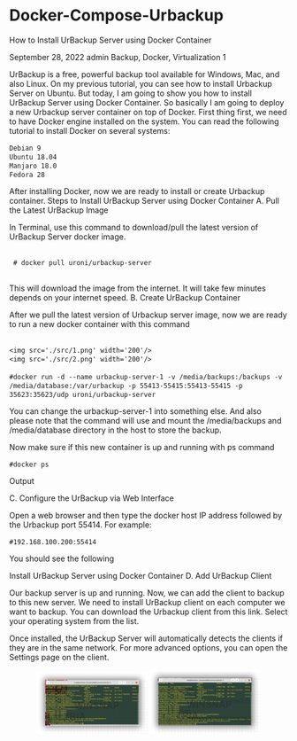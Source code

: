 # Docker-Compose-Urbackup


How to Install UrBackup Server using Docker Container

September 28, 2022 admin Backup, Docker, Virtualization 1

UrBackup is a free, powerful backup tool available for Windows, Mac, and also Linux. On my previous tutorial, you can see how to install Urbackup Server on Ubuntu. But today, I am going to show you how to install UrBackup Server using Docker Container. So basically I am going to deploy a new Urbackup server container on top of Docker. First thing first, we need to have Docker engine installed on the system. You can read the following tutorial to install Docker on several systems:

    Debian 9
    Ubuntu 18.04
    Manjaro 18.0
    Fedora 28

After installing Docker, now we are ready to install or create Urbackup container. 
Steps to Install UrBackup Server using Docker Container
A. Pull the Latest UrBackup Image

In Terminal, use this command to download/pull the latest version of UrBackup Server docker image.

```

 # docker pull uroni/urbackup-server
 
 ```

This will download the image from the internet. It will take few minutes depends on your internet speed. 
B. Create UrBackup Container

After we pull the latest version of Urbackup server image, now we are ready to run a new docker container with this command

```

<img src='./src/1.png' width='200'/> 
<img src='./src/2.png' width='200'/> 

#docker run -d --name urbackup-server-1 -v /media/backups:/backups -v /media/database:/var/urbackup -p 55413-55415:55413-55415 -p 35623:35623/udp uroni/urbackup-server

```

You can change the urbackup-server-1 into something else. And also please note that the command will use and mount the /media/backups and /media/database directory in the host to store the backup. 

Now make sure if this new container is up and running with ps command

```
#docker ps
```

Output

C. Configure the UrBackup via Web Interface

Open a web browser and then type the docker host IP address followed by the Urbackup port 55414. For example:

```
#192.168.100.200:55414
```

You should see the following 

Install UrBackup Server using Docker Container
D. Add UrBackup Client

Our backup server is up and running. Now, we can add the client to backup to this new server. We need to install UrBackup client on each computer we want to backup. You can download the Urbackup client from this link. Select your operating system from the list.

Once installed, the UrBackup Server will automatically detects the clients if they are in the same network. For more advanced options, you can open the Settings page on the client. 

<p align="center">
<img src='1.png' width='200'/> 
<img src='2.png' width='200'/> 


